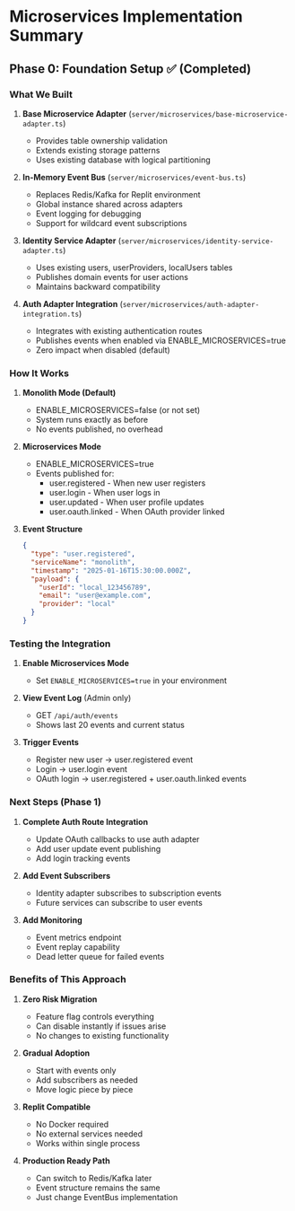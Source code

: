 # Microservices Implementation Summary

## Phase 0: Foundation Setup ✅ (Completed)

### What We Built
1. **Base Microservice Adapter** (`server/microservices/base-microservice-adapter.ts`)
   - Provides table ownership validation
   - Extends existing storage patterns
   - Uses existing database with logical partitioning

2. **In-Memory Event Bus** (`server/microservices/event-bus.ts`)
   - Replaces Redis/Kafka for Replit environment
   - Global instance shared across adapters
   - Event logging for debugging
   - Support for wildcard event subscriptions

3. **Identity Service Adapter** (`server/microservices/identity-service-adapter.ts`)
   - Uses existing users, userProviders, localUsers tables
   - Publishes domain events for user actions
   - Maintains backward compatibility

4. **Auth Adapter Integration** (`server/microservices/auth-adapter-integration.ts`)
   - Integrates with existing authentication routes
   - Publishes events when enabled via ENABLE_MICROSERVICES=true
   - Zero impact when disabled (default)

### How It Works

1. **Monolith Mode (Default)**
   - ENABLE_MICROSERVICES=false (or not set)
   - System runs exactly as before
   - No events published, no overhead

2. **Microservices Mode**
   - ENABLE_MICROSERVICES=true
   - Events published for:
     - user.registered - When new user registers
     - user.login - When user logs in
     - user.updated - When user profile updates
     - user.oauth.linked - When OAuth provider linked

3. **Event Structure**
   ```json
   {
     "type": "user.registered",
     "serviceName": "monolith",
     "timestamp": "2025-01-16T15:30:00.000Z",
     "payload": {
       "userId": "local_123456789",
       "email": "user@example.com",
       "provider": "local"
     }
   }
   ```

### Testing the Integration

1. **Enable Microservices Mode**
   - Set `ENABLE_MICROSERVICES=true` in your environment

2. **View Event Log** (Admin only)
   - GET `/api/auth/events`
   - Shows last 20 events and current status

3. **Trigger Events**
   - Register new user → user.registered event
   - Login → user.login event
   - OAuth login → user.registered + user.oauth.linked events

### Next Steps (Phase 1)

1. **Complete Auth Route Integration**
   - Update OAuth callbacks to use auth adapter
   - Add user update event publishing
   - Add login tracking events

2. **Add Event Subscribers**
   - Identity adapter subscribes to subscription events
   - Future services can subscribe to user events

3. **Add Monitoring**
   - Event metrics endpoint
   - Event replay capability
   - Dead letter queue for failed events

### Benefits of This Approach

1. **Zero Risk Migration**
   - Feature flag controls everything
   - Can disable instantly if issues arise
   - No changes to existing functionality

2. **Gradual Adoption**
   - Start with events only
   - Add subscribers as needed
   - Move logic piece by piece

3. **Replit Compatible**
   - No Docker required
   - No external services needed
   - Works within single process

4. **Production Ready Path**
   - Can switch to Redis/Kafka later
   - Event structure remains the same
   - Just change EventBus implementation